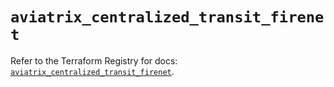 # `aviatrix_centralized_transit_firenet`

Refer to the Terraform Registry for docs: [`aviatrix_centralized_transit_firenet`](https://registry.terraform.io/providers/aviatrixsystems/aviatrix/8.1.10/docs/resources/centralized_transit_firenet).
